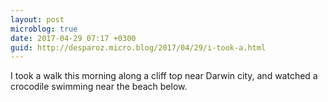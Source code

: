 ```yaml
---
layout: post
microblog: true
date: 2017-04-29 07:17 +0300
guid: http://desparoz.micro.blog/2017/04/29/i-took-a.html
---
```

I took a walk this morning along a cliff top near Darwin city, and watched a crocodile swimming near the beach below.
